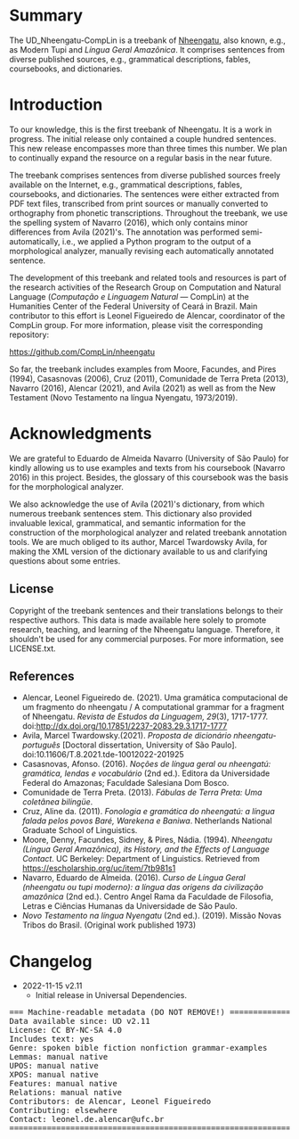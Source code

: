 # Summary

The UD_Nheengatu-CompLin is a treebank of [Nheengatu](https://glottolog.org/resource/languoid/id/nhen1239), also known, e.g., as Modern Tupi and *Língua Geral Amazônica*. It comprises sentences from diverse published sources, e.g., grammatical descriptions, fables, coursebooks, and dictionaries.


# Introduction

To our knowledge, this is the first treebank of Nheengatu. It is a work in progress. The initial release only contained a couple hundred sentences. This new release encompasses more than three times this number. We plan to continually expand the resource on a regular basis in the near future.

The treebank comprises sentences from diverse published sources freely available on the Internet, e.g., grammatical descriptions, fables, coursebooks, and dictionaries. The sentences were either extracted from PDF text files, transcribed from print sources or manually converted to orthography from phonetic transcriptions. Throughout the treebank, we use the spelling system of Navarro (2016), which only contains minor differences from Avila (2021)'s. The annotation was performed semi-automatically, i.e., we applied a Python program to the output of a morphological analyzer, manually revising each automatically annotated sentence.

The development of this treebank and related tools and resources is part of the research activities of the Research Group on Computation and Natural Language (*Computação e Linguagem Natural* — CompLin) at the Humanities Center of the Federal University of Ceará in Brazil. Main contributor to this effort is Leonel Figueiredo de Alencar, coordinator of the CompLin group. For more information, please visit the corresponding repository:

https://github.com/CompLin/nheengatu

So far, the treebank includes examples from Moore, Facundes, and Pires (1994), Casasnovas (2006), Cruz (2011), Comunidade de Terra Preta (2013), Navarro (2016), Alencar (2021), and Avila (2021) as well as from the New Testament (Novo Testamento na língua Nyengatu, 1973/2019).

# Acknowledgments

We are grateful to Eduardo de Almeida Navarro (University of São Paulo) for kindly allowing us to use examples and texts from his coursebook (Navarro 2016) in this project. Besides, the glossary of this coursebook was the basis for the morphological analyzer.

We also acknowledge the use of Avila (2021)'s dictionary, from which numerous treebank sentences stem. This dictionary also provided invaluable lexical, grammatical, and semantic information for the construction of the morphological analyzer and related treebank annotation tools. We are much obliged to its author, Marcel Twardowsky Avila, for making the XML version of the dictionary available to us and clarifying questions about some entries.     

## License

Copyright of the treebank sentences and their translations belongs to their respective authors. This data is made available here solely to promote research, teaching, and learning of the Nheengatu language. Therefore, it shouldn't be used for any commercial purposes. For more information, see LICENSE.txt.

## References

* Alencar, Leonel Figueiredo de. (2021). Uma gramática computacional de um fragmento do nheengatu / A computational grammar for a fragment of Nheengatu. _Revista de Estudos da Linguagem, 29_(3), 1717-1777. doi:http://dx.doi.org/10.17851/2237-2083.29.3.1717-1777
* Avila, Marcel Twardowsky.(2021). *Proposta de dicionário nheengatu-português* [Doctoral dissertation, University of São Paulo]. doi:10.11606/T.8.2021.tde-10012022-201925
* Casasnovas, Afonso. (2016). *Noções de língua geral ou nheengatú: gramática, lendas e vocabulário* (2nd ed.). Editora da Universidade Federal do Amazonas; Faculdade Salesiana Dom Bosco.
* Comunidade de Terra Preta. (2013). *Fábulas de Terra Preta: Uma coletânea bilingüe*.
* Cruz, Aline da. (2011). *Fonologia e gramática do nheengatú: a língua falada pelos povos Baré, Warekena e Baniwa*. Netherlands National Graduate School of Linguistics.
* Moore, Denny, Facundes, Sidney, & Pires, Nádia. (1994). *Nheengatu (Língua Geral Amazônica), its History, and the Effects of Language Contact*. UC Berkeley: Department of Linguistics. Retrieved from https://escholarship.org/uc/item/7tb981s1
* Navarro, Eduardo de Almeida. (2016). *Curso de Língua Geral (nheengatu ou tupi moderno): a língua das origens da civilização amazônica* (2nd ed.). Centro Angel Rama da Faculdade de Filosofia, Letras e Ciências Humanas da Universidade de São Paulo.
* *Novo Testamento na língua Nyengatu* (2nd ed.). (2019). Missão Novas Tribos do Brasil. (Original work published 1973)


# Changelog

* 2022-11-15 v2.11
  * Initial release in Universal Dependencies.


<pre>
=== Machine-readable metadata (DO NOT REMOVE!) ================================
Data available since: UD v2.11
License: CC BY-NC-SA 4.0
Includes text: yes
Genre: spoken bible fiction nonfiction grammar-examples
Lemmas: manual native
UPOS: manual native
XPOS: manual native
Features: manual native
Relations: manual native
Contributors: de Alencar, Leonel Figueiredo
Contributing: elsewhere
Contact: leonel.de.alencar@ufc.br
===============================================================================
</pre>
